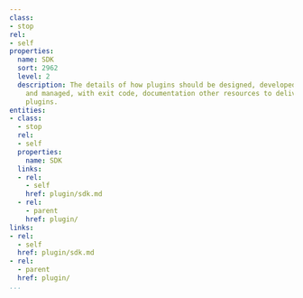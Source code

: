 ```yaml
---
class:
- stop
rel:
- self
properties:
  name: SDK
  sort: 2962
  level: 2
  description: The details of how plugins should be designed, developed, deployment
    and managed, with exit code, documentation other resources to deliver platform
    plugins.
entities:
- class:
  - stop
  rel:
  - self
  properties:
    name: SDK
  links:
  - rel:
    - self
    href: plugin/sdk.md
  - rel:
    - parent
    href: plugin/
links:
- rel:
  - self
  href: plugin/sdk.md
- rel:
  - parent
  href: plugin/
...
```

